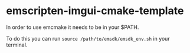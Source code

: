 # emscripten-imgui-cmake-template



In order to use emcmake it needs to be in your $PATH.

To do this you can run ```source /path/to/emsdk/emsdk_env.sh``` in your terminal.
